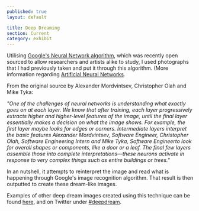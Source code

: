 ```yaml
---
published: true
layout: default

title: Deep Dreaming
section: Current
category: exhibit
---
```


Utilising [Google's Neural Network algorithm][source], which was recently open sourced to allow researchers and artists alike to study, I used photographs that I had previously taken and put it through this algorithm. (More information regarding [Artificial Neural Networks][ann].

From the original source by Alexander Mordvintsev, Christopher Olah and Mike Tyka:

_"One of the challenges of neural networks is understanding what exactly goes on at each layer. We know that after training, each layer progressively extracts higher and higher-level features of the image, until the final layer essentially makes a decision on what the image shows. For example, the first layer maybe looks for edges or corners. Intermediate layers interpret the basic features Alexander Mordvintsev, Software Engineer, Christopher Olah, Software Engineering Intern and Mike Tyka, Software Engineerto look for overall shapes or components, like a door or a leaf. The final few layers assemble those into complete interpretations—these neurons activate in response to very complex things such as entire buildings or trees."_ 

In an nutshell, it attempts to reinterpret the image and read what is happening through Google's image recognition algorithm. That result is then outputted to create these dream-like images.

Examples of other deep dream images created using this technique can be found [here][here], and on Twitter under [#deepdream][dd].

[source]: https://googleresearch.blogspot.ch/2015/06/inceptionism-going-deeper-into-neural.html
[ann]: https://en.wikipedia.org/wiki/Artificial_neural_network
[here]: https://photos.google.com/share/AF1QipPX0SCl7OzWilt9LnuQliattX4OUCj_8EP65_cTVnBmS1jnYgsGQAieQUc1VQWdgQ?key=aVBxWjhwSzg2RjJWLWRuVFBBZEN1d205bUdEMnhB
[dd]: https://twitter.com/hashtag/deepdream
